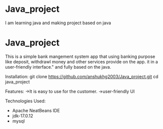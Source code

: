 # Java_project
I am learning java and making project based on java
# Java_project
This is a simple bank mangement system app that using banking purpose like deposit, withdrawl money and other services provide on the app. it in a user-friendly interface." and fully based on the java.

Installation:
git clone https://github.com/anshukhg2003/Java_project.git
cd java_project

Features:
->It is easy to use for the customer.
->user-friendly UI

 Technologies Used:

 * Apache NeatBeans IDE
 * jdk-17.0.12
 * mysql
 

